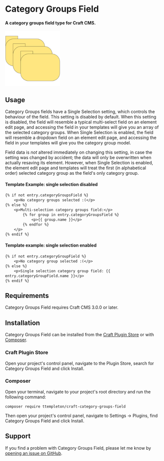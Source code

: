 # Category Groups Field

#### A category groups field type for Craft CMS.

<img src="src/icon.svg" width="180">

## Usage

Category Groups fields have a Single Selection setting, which controls the behaviour of the field.  This setting is disabled by default.  When this setting is disabled, the field will resemble a typical multi-select field on an element edit page, and accessing the field in your templates will give you an array of the selected category groups.  When Single Selection is enabled, the field will resemble a dropdown field on an element edit page, and accessing the field in your templates will give you the category group model.

Field data is *not* altered immediately on changing this setting, in case the setting was changed by accident; the data will only be overwritten when actually resaving its element.  However, when Single Selection is enabled, the element edit page and templates will treat the first (in alphabetical order) selected category group as the field's only category group.

#### Template Example: single selection disabled

```twig
{% if not entry.categoryGroupsField %}
    <p>No category groups selected :(</p>
{% else %}
    <p>Multi-selection category groups field:</p>
        {% for group in entry.categoryGroupsField %}
            <p>{{ group.name }}</p>
        {% endfor %} 
    </p>
{% endif %}
```

#### Template example: single selection enabled

```twig
{% if not entry.categoryGroupField %}
    <p>No category group selected :(</p>
{% else %}
    <p>Single selection category group field: {{ entry.categoryGroupField.name }}</p>
{% endif %}
```

## Requirements

Category Groups Field requires Craft CMS 3.0.0 or later.

## Installation

Category Groups Field can be installed from the [Craft Plugin Store](https://plugins.craftcms.com/) or with [Composer](https://packagist.org/).

### Craft Plugin Store
Open your project's control panel, navigate to the Plugin Store, search for Category Groups Field and click Install.

### Composer
Open your terminal, navigate to your project's root directory and run the following command:
```
composer require ttempleton/craft-category-groups-field
```
Then open your project's control panel, navigate to Settings &rarr; Plugins, find Category Groups Field and click Install.

## Support

If you find a problem with Category Groups Field, please let me know by [opening an issue on GitHub](https://github.com/ttempleton/craft-category-groups-field/issues/new).
